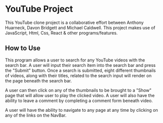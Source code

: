 # YouTube Project

This YouTube clone project is a collaborative effort between Anthony Huarneck, Davon Bridgett and Michael Caldwell. This project makes use of JavaScript, Html, Css, React & other programs/features. 

## How to Use

This program allows a user to search for any YouTube videos with the search bar. A user will input their search item into the search bar and press the "Submit" button. Once a search is submitted, eight different thumbnails of videos, along with their titles, related to the search input will render on the page beneath the search bar. 

A user can then click on any of the thumbnails to be brought to a "Show" page that will allow user to play the clicked video. A user will also have the ability to leave a comment by completing a comment form beneath video.

A user will have the ability to navigate to any page at any time by clicking on any of the links on the NavBar.